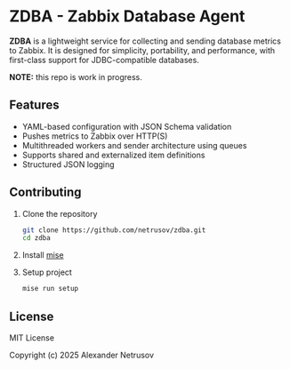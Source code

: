 # ZDBA - Zabbix Database Agent

**ZDBA** is a lightweight service for collecting and sending database metrics to
Zabbix. It is designed for simplicity, portability, and performance, with
first-class support for JDBC-compatible databases.

**NOTE:** this repo is work in progress.

## Features

- YAML-based configuration with JSON Schema validation
- Pushes metrics to Zabbix over HTTP(S)
- Multithreaded workers and sender architecture using queues
- Supports shared and externalized item definitions
- Structured JSON logging

## Contributing

1. Clone the repository
    ```bash
    git clone https://github.com/netrusov/zdba.git
    cd zdba
    ```

1. Install [mise](https://github.com/jdx/mise)

1. Setup project
    ```bash
    mise run setup
    ```

## License

MIT License

Copyright (c) 2025 Alexander Netrusov
